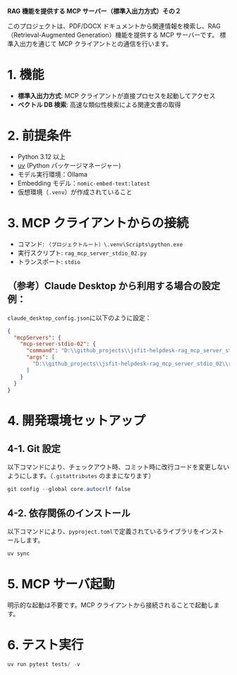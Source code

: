 **RAG 機能を提供する MCP サーバー（標準入出力方式）その２**

このプロジェクトは、PDF/DOCX ドキュメントから関連情報を検索し、RAG（Retrieval-Augmented Generation）機能を提供する MCP サーバーです。
標準入出力を通じて MCP クライアントとの通信を行います。

# 1. 機能

- **標準入出力方式**: MCP クライアントが直接プロセスを起動してアクセス
- **ベクトル DB 検索**: 高速な類似性検索による関連文書の取得

# 2. 前提条件

- Python 3.12 以上
- [uv](https://docs.astral.sh/uv/) (Python パッケージマネージャー)
- モデル実行環境：Ollama
- Embedding モデル：`nomic-embed-text:latest`
- 仮想環境（`.venv`）が作成されていること

# 3. MCP クライアントからの接続

- コマンド: `（プロジェクトルート）\.venv\Scripts\python.exe`
- 実行スクリプト: `rag_mcp_server_stdio_02.py`
- トランスポート: `stdio`

## （参考）Claude Desktop から利用する場合の設定例：

`claude_desktop_config.json`に以下のように設定：

```json
{
  "mcpServers": {
    "mcp-server-stdio-02": {
      "command": "D:\\github_projects\\jsfit-helpdesk-rag_mcp_server_stdio_02\\.venv\\Scripts\\python.exe",
      "args": [
        "D:\\github_projects\\jsfit-helpdesk-rag_mcp_server_stdio_02\\rag_mcp_server_stdio_02.py"
      ]
    }
  }
}
```

# 4. 開発環境セットアップ

## 4-1. Git 設定

以下コマンドにより、チェックアウト時、コミット時に改行コードを変更しないようにします。（`.gitattributes` のままになります）

```powershell
git config --global core.autocrlf false
```

## 4-2. 依存関係のインストール

以下コマンドにより、`pyproject.toml`で定義されているライブラリをインストールします。

```powershell
uv sync
```

# 5. MCP サーバ起動

明示的な起動は不要です。MCP クライアントから接続されることで起動します。

# 6. テスト実行

```powershell
uv run pytest tests/ -v
```
